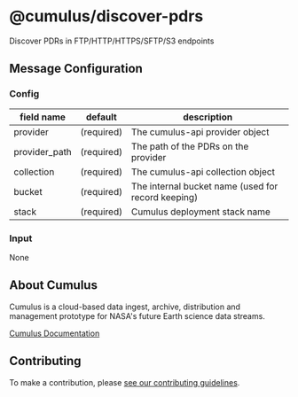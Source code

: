 # @cumulus/discover-pdrs

Discover PDRs in FTP/HTTP/HTTPS/SFTP/S3 endpoints

## Message Configuration

### Config

| field name    | default    | description
| ------------- | ---------- | -----------
| provider      | (required) | The cumulus-api provider object
| provider_path | (required) | The path of the PDRs on the provider
| collection    | (required) | The cumulus-api collection object
| bucket        | (required) | The internal bucket name (used for record keeping)
| stack         | (required) | Cumulus deployment stack name

### Input

None

## About Cumulus

Cumulus is a cloud-based data ingest, archive, distribution and management
prototype for NASA's future Earth science data streams.

[Cumulus Documentation](https://nasa.github.io/)

## Contributing

To make a contribution, please [see our contributing guidelines](https://github.com/nasa/cumulus/blob/master/CONTRIBUTING.md).
